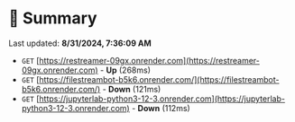 # 📖 Summary
Last updated: **8/31/2024, 7:36:09 AM**

- `GET` [https://restreamer-09gx.onrender.com](https://restreamer-09gx.onrender.com) - **Up** (268ms)
- `GET` [https://filestreambot-b5k6.onrender.com/](https://filestreambot-b5k6.onrender.com/) - **Down** (121ms)
- `GET` [https://jupyterlab-python3-12-3.onrender.com](https://jupyterlab-python3-12-3.onrender.com) - **Down** (112ms)
